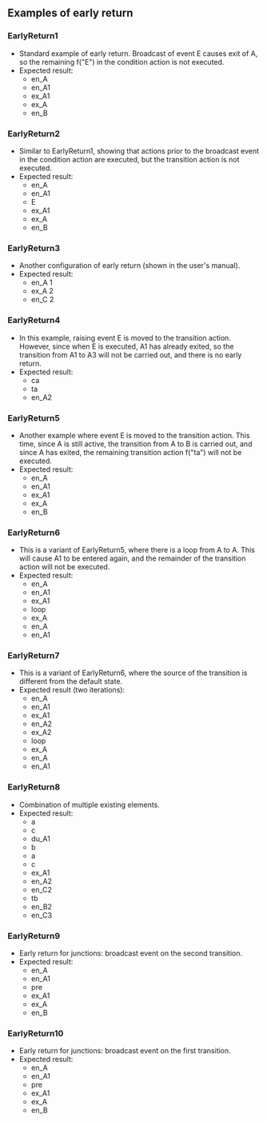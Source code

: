 ## Examples of early return

### EarlyReturn1

* Standard example of early return. Broadcast of event E causes exit of A, so the remaining f("E") in the condition action is not executed.
* Expected result:
  - en_A
  - en_A1
  - ex_A1
  - ex_A
  - en_B

### EarlyReturn2

* Similar to EarlyReturn1, showing that actions prior to the broadcast event in the condition action are executed, but the transition action is not executed.
* Expected result:
  - en_A
  - en_A1
  - E
  - ex_A1
  - ex_A
  - en_B

### EarlyReturn3

* Another configuration of early return (shown in the user's manual).
* Expected result:
  - en_A 1
  - ex_A 2
  - en_C 2

### EarlyReturn4

* In this example, raising event E is moved to the transition action. However, since when E is executed, A1 has already exited, so the transition from A1 to A3 will not be carried out, and there is no early return.
* Expected result:
  - ca
  - ta
  - en_A2

### EarlyReturn5

* Another example where event E is moved to the transition action. This time, since A is still active, the transition from A to B is carried out, and since A has exited, the remaining transition action f("ta") will not be executed.
* Expected result:
  - en_A
  - en_A1
  - ex_A1
  - ex_A
  - en_B

### EarlyReturn6

* This is a variant of EarlyReturn5, where there is a loop from A to A. This will cause A1 to be entered again, and the remainder of the transition action will not be executed.
* Expected result:
  - en_A
  - en_A1
  - ex_A1
  - loop
  - ex_A
  - en_A
  - en_A1

### EarlyReturn7

* This is a variant of EarlyReturn6, where the source of the transition is different from the default state.
* Expected result (two iterations):
  - en_A
  - en_A1
  - ex_A1
  - en_A2
  - ex_A2
  - loop
  - ex_A
  - en_A
  - en_A1

### EarlyReturn8

* Combination of multiple existing elements.
* Expected result:
  - a
  - c
  - du_A1
  - b
  - a
  - c
  - ex_A1
  - en_A2
  - en_C2
  - tb
  - en_B2
  - en_C3

### EarlyReturn9

* Early return for junctions: broadcast event on the second transition.
* Expected result:
  - en_A
  - en_A1
  - pre
  - ex_A1
  - ex_A
  - en_B

### EarlyReturn10

* Early return for junctions: broadcast event on the first transition.
* Expected result:
  - en_A
  - en_A1
  - pre
  - ex_A1
  - ex_A
  - en_B

